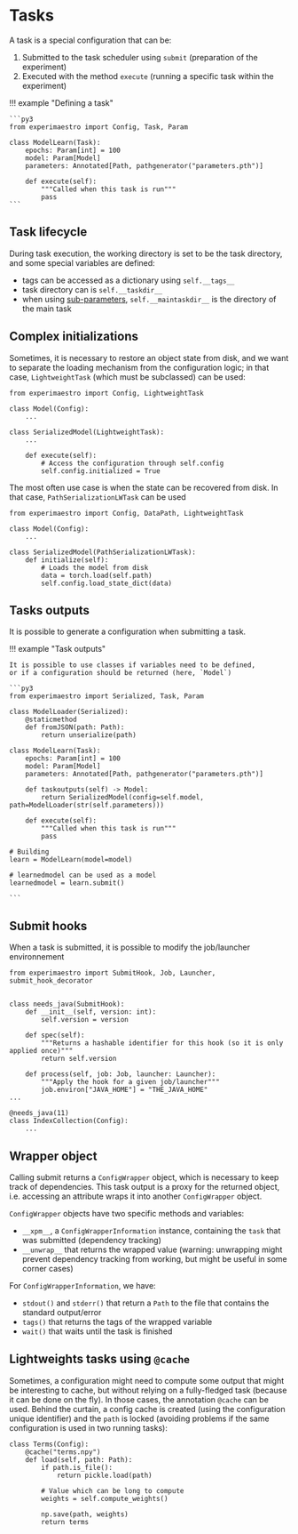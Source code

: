 # Tasks

A task is a special configuration that can be:

1. Submitted to the task scheduler using `submit` (preparation of the experiment)
1. Executed with the method `execute` (running a specific task within the experiment)

!!! example "Defining a task"

    ```py3
    from experimaestro import Config, Task, Param

    class ModelLearn(Task):
        epochs: Param[int] = 100
        model: Param[Model]
        parameters: Annotated[Path, pathgenerator("parameters.pth")]

        def execute(self):
            """Called when this task is run"""
            pass
    ```

## Task lifecycle

During task execution, the working directory
is set to be the task directory, and
some special variables are defined:

- tags can be accessed as a dictionary using `self.__tags__`
- task directory can is `self.__taskdir__`
- when using [sub-parameters](../config#sub-parameters), `self.__maintaskdir__` is the directory of the main task


## Complex initializations

Sometimes, it is necessary to restore an object state from disk, and we want
to separate the loading mechanism from the configuration logic; in that case,
`LightweightTask` (which must be subclassed) can be used:

```py3
from experimaestro import Config, LightweightTask

class Model(Config):
    ...

class SerializedModel(LightweightTask):
    ...

    def execute(self):
        # Access the configuration through self.config
        self.config.initialized = True
```


The most often use case is when the state can be recovered from disk. In that case,
`PathSerializationLWTask` can be used

```py3
from experimaestro import Config, DataPath, LightweightTask

class Model(Config):
    ...

class SerializedModel(PathSerializationLWTask):
    def initialize(self):
        # Loads the model from disk
        data = torch.load(self.path)
        self.config.load_state_dict(data)
```

## Tasks outputs

It is possible to generate a configuration when submitting a task.

!!! example "Task outputs"

    It is possible to use classes if variables need to be defined,
    or if a configuration should be returned (here, `Model`)

    ```py3
    from experimaestro import Serialized, Task, Param

    class ModelLoader(Serialized):
        @staticmethod
        def fromJSON(path: Path):
            return unserialize(path)

    class ModelLearn(Task):
        epochs: Param[int] = 100
        model: Param[Model]
        parameters: Annotated[Path, pathgenerator("parameters.pth")]

        def taskoutputs(self) -> Model:
            return SerializedModel(config=self.model, path=ModelLoader(str(self.parameters)))

        def execute(self):
            """Called when this task is run"""
            pass

    # Building
    learn = ModelLearn(model=model)

    # learnedmodel can be used as a model
    learnedmodel = learn.submit()

    ```


## Submit hooks

When a task is submitted, it is possible to modify the job/launcher environnement

```py3
from experimaestro import SubmitHook, Job, Launcher, submit_hook_decorator


class needs_java(SubmitHook):
    def __init__(self, version: int):
        self.version = version

    def spec(self):
        """Returns a hashable identifier for this hook (so it is only applied once)"""
        return self.version

    def process(self, job: Job, launcher: Launcher):
        """Apply the hook for a given job/launcher"""
        job.environ["JAVA_HOME"] = "THE_JAVA_HOME"
...

@needs_java(11)
class IndexCollection(Config):
    ...
```

## Wrapper object

Calling submit returns a `ConfigWrapper` object, which is necessary to keep track
of dependencies. This task output is a proxy for the returned object, i.e.
accessing an attribute wraps it into another `ConfigWrapper` object.

`ConfigWrapper` objects have two specific methods and variables:

- `__xpm__`, a `ConfigWrapperInformation` instance, containing the `task` that was submitted (dependency tracking)
- `__unwrap__` that returns the wrapped value (warning: unwrapping might prevent dependency tracking from working, but might be useful in some corner cases)

For `ConfigWrapperInformation`, we have:

- `stdout()` and `stderr()` that return a `Path` to the file that contains the standard output/error
- `tags()` that returns the tags of the wrapped variable
- `wait()` that waits until the task is finished

## Lightweights tasks using `@cache`

Sometimes, a configuration might need to compute some output that might be interesting to cache, but without relying on a fully-fledged task (because it can be done on the fly). In those cases, the annotation `@cache` can be used. Behind the curtain, a config cache is created (using the configuration unique identifier) and the `path` is locked (avoiding problems if the same configuration is used in two running tasks):

```py3
class Terms(Config):
    @cache("terms.npy")
    def load(self, path: Path):
        if path.is_file():
            return pickle.load(path)

        # Value which can be long to compute
        weights = self.compute_weights()

        np.save(path, weights)
        return terms


```

